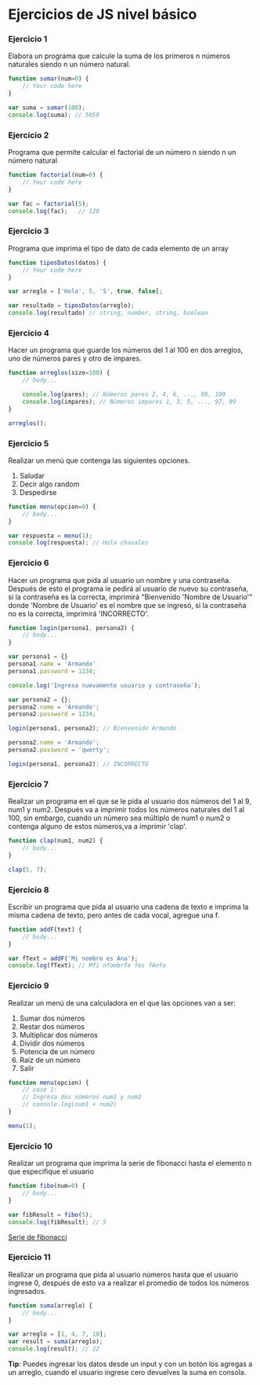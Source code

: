 # Ejercicios de JS nivel básico

### Ejercicio 1
Elabora un programa que calcule la suma de los primeros n números naturales siendo n un número natural.

```js
function sumar(num=0) {
	// Your code here
}

var suma = sumar(100);
console.log(suma); // 5050 
```

### Ejercicio 2
Programa que permite calcular el factorial de un número n siendo n un número natural

```js
function factorial(num=0) {
	// Your code here
}

var fac = factorial(5);
console.log(fac);	// 120
```

### Ejercicio 3
Programa que imprima el tipo de dato de cada elemento de un array

```js
function tiposDatos(datos) {
	// Your code here
}

var arreglo = ['Hola', 5, '5', true, false];

var resultado = tiposDatos(arreglo);
console.log(resultado) // string, number, string, boolean
```

### Ejercicio 4
Hacer un programa que guarde los números del 1 al 100 en dos arreglos, uno de números pares y otro de impares. 

```js
function arreglos(size=100) {
	// body...

	console.log(pares); // Números pares 2, 4, 6, ..., 98, 100
	console.log(impares); // Números impares 1, 3, 5, ..., 97, 99
}

arreglos();

```

### Ejercicio 5
Realizar un menú que contenga las siguientes opciones.
1. Saludar
2. Decir algo random
3. Despedirse

```js
function menu(opcion=0) {
	// body...
}

var respuesta = menu(1);
console.log(respuesta); // Hola chavales

```

### Ejercicio 6
Hacer un programa que pida al usuario un
nombre y una contraseña. Después de esto el programa le pedirá al usuario de nuevo su contraseña, si la contraseña es la correcta, imprimirá "Bienvenido 'Nombre de Usuario'"
donde 'Nombre de Usuario' es el nombre que se ingresó, si la contraseña no es la correcta, imprimirá 'INCORRECTO'.

```js
function login(persona1, persona2) {
	// body...
}

var persona1 = {}
persona1.name = 'Armando'
persona1.password = 1234;

console.log('Ingresa nuevamente usuario y contraseña');

var persona2 = {};
persona2.name = 'Armando';
persona2.password = 1234;

login(persona1, persona2); // Bienvenido Armando

persona2.name = 'Armando';
persona2.password = 'qwerty';

login(persona1, persona2): // INCORRECTO
```

### Ejercicio 7
Realizar un programa en el que se le pida al usuario dos números del 1 al 9, num1 y num2. Después va a imprimir todos los números naturales del 1 al 100, sin embargo, cuando un número sea múltiplo de num1 o num2 o contenga alguno de estos números,va a imprimir 'clap'.

```js
function clap(num1, num2) {
	// body...
}

clap(5, 7);
```

### Ejercicio 8
Escribir un programa que pida al usuario una cadena de texto e imprima la misma cadena de texto, pero antes de cada vocal, agregue una f.

```js
function addF(text) {
	// body...
}

var fText = addF('Mi nombre es Ana');
console.log(fText); // Mfi nfombrfe fes fAnfa

```

### Ejercicio 9
Realizar un menú de una calculadora en el que las opciones van a ser:
1. Sumar dos números
2. Restar dos números
3. Multiplicar dos números
4. Dividir dos números
5. Potencia de un número
6. Raíz de un número
7. Salir

```js
function menu(opcion) {
	// case 1:
	// Ingresa dos números num1 y num2
	// console.log(num1 + num2)
}

menu(1);
```
### Ejercicio 10
Realizar un programa que imprima la serie de fibonacci hasta el elemento n que especifique el usuario

```js
function fibo(num=0) {
	// body...
}

var fibResult = fibo(5);
console.log(fibResult); // 5
```

[Serie de fibonacci](https://www.youtube.com/watch?v=yDyMSliKsxI)

### Ejercicio 11
Realizar un programa que pida al usuario
números hasta que el usuario ingrese 0,
después de esto va a realizar el promedio de todos los números ingresados.

```js
function suma(arreglo) {
	// body...
}

var arreglo = [1, 4, 7, 10];
var result = suma(arreglo);
console.log(result); // 22

```
__Tip__: Puedes ingresar los datos desde un input y con un botón los agregas a un arreglo, cuando el usuario ingrese cero devuelves la suma en consola.


